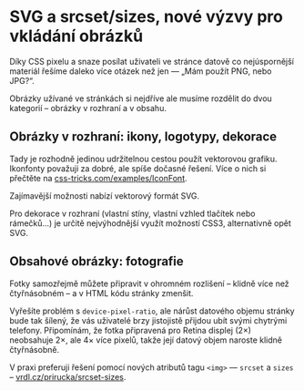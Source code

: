 # SVG a srcset/sizes, nové výzvy pro vkládání obrázků

Díky CSS pixelu a snaze posílat uživateli ve stránce datově co nejúspornější materiál řešíme daleko více otázek než jen — „Mám použít PNG, nebo JPG?“.

Obrázky užívané ve stránkách si nejdříve ale musíme rozdělit do dvou kategorií – obrázky v rozhraní a v obsahu.

## Obrázky v rozhraní: ikony, logotypy, dekorace

Tady je rozhodně jedinou udržitelnou cestou použít vektorovou grafiku. Ikonfonty považuji za dobré, ale spíše dočasné řešení. Více o nich si přečtěte na [css-tricks.com/examples/IconFont](https://css-tricks.com/examples/IconFont/).

Zajímavější možnosti nabízí vektorový formát SVG. 

Pro dekorace v rozhraní (vlastní stíny, vlastní vzhled tlačítek nebo rámečků…) je určitě nejvýhodnější využít možností CSS3, alternativně opět SVG.

## Obsahové obrázky: fotografie

Fotky samozřejmě můžete připravit v ohromném rozlišení – klidně více než čtyřnásobném – a v HTML kódu stránky zmenšit.

Vyřešíte problém s `device-pixel-ratio`, ale nárůst datového objemu stránky bude tak šílený, že vás uživatelé brzy jistojistě přijdou ubít svými chytrými telefony. Připomínám, že fotka připravená pro Retina displej (2×) neobsahuje 2×, ale 4× více pixelů, takže její datový objem naroste klidně čtyřnásobně.

V praxi preferuji řešení pomocí nových atributů tagu `<img>` — `srcset` a `sizes` – [vrdl.cz/prirucka/srcset-sizes](http://www.vzhurudolu.cz/prirucka/srcset-sizes).
